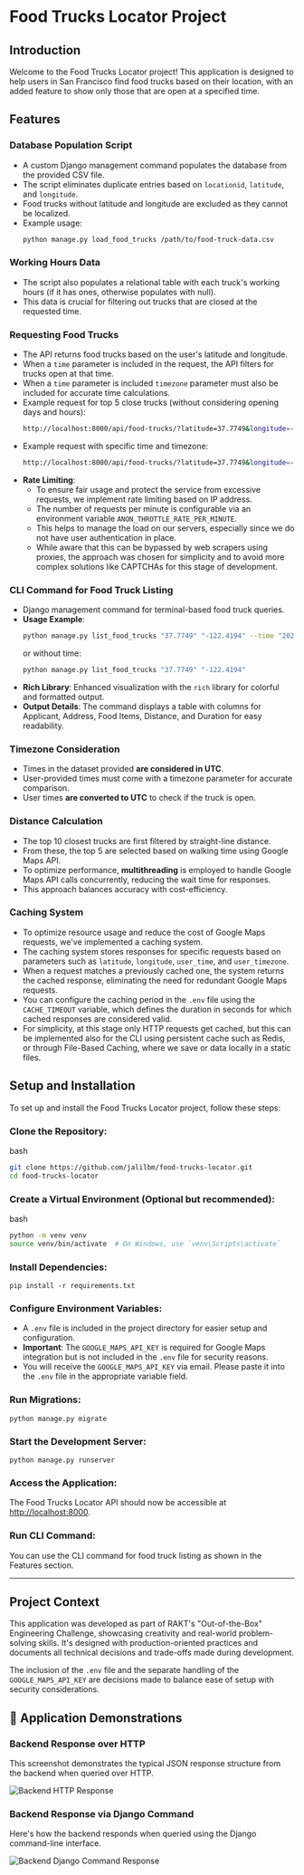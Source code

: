 # Food Trucks Locator Project

## Introduction

Welcome to the Food Trucks Locator project! This application is designed to help users in San Francisco find food trucks based on their location, with an added feature to show only those that are open at a specified time.

## Features

### Database Population Script

- A custom Django management command populates the database from the provided CSV file.
- The script eliminates duplicate entries based on `locationid`, `latitude`, and `longitude`.
- Food trucks without latitude and longitude are excluded as they cannot be localized.
- Example usage:
  ```bash
  python manage.py load_food_trucks /path/to/food-truck-data.csv
  ```

### Working Hours Data

- The script also populates a relational table with each truck's working hours (if it has ones, otherwise populates with null).
- This data is crucial for filtering out trucks that are closed at the requested time.

### Requesting Food Trucks

- The API returns food trucks based on the user's latitude and longitude.
- When a `time` parameter is included in the request, the API filters for trucks open at that time.
- When a `time` parameter is included `timezone` parameter must also be included for accurate time calculations.
- Example request for top 5 close trucks (without considering opening days and hours):
  ```bash
  http://localhost:8000/api/food-trucks/?latitude=37.7749&longitude=-122.4194
  ```
- Example request with specific time and timezone:
  ```bash
  http://localhost:8000/api/food-trucks/?latitude=37.7749&longitude=-122.4194&time=2023-09-15T10:30&timezone=America/Los_Angeles
  ```
- **Rate Limiting**:
  - To ensure fair usage and protect the service from excessive requests, we implement rate limiting based on IP address.
  - The number of requests per minute is configurable via an environment variable `ANON_THROTTLE_RATE_PER_MINUTE`.
  - This helps to manage the load on our servers, especially since we do not have user authentication in place.
  - While aware that this can be bypassed by web scrapers using proxies, the approach was chosen for simplicity and to avoid more complex solutions like CAPTCHAs for this stage of development.

### CLI Command for Food Truck Listing

- Django management command for terminal-based food truck queries.
- **Usage Example**:
  ```bash
  python manage.py list_food_trucks "37.7749" "-122.4194" --time "2023-09-15T10:30" --timezone "America/Los_Angeles"
  ```
  or without time:
  ```bash
  python manage.py list_food_trucks "37.7749" "-122.4194"
  ```
- **Rich Library**: Enhanced visualization with the `rich` library for colorful and formatted output.
- **Output Details**: The command displays a table with columns for Applicant, Address, Food Items, Distance, and Duration for easy readability.

### Timezone Consideration

- Times in the dataset provided **are considered in UTC**.
- User-provided times must come with a timezone parameter for accurate comparison.
- User times **are converted to UTC** to check if the truck is open.

### Distance Calculation

- The top 10 closest trucks are first filtered by straight-line distance.
- From these, the top 5 are selected based on walking time using Google Maps API.
- To optimize performance, **multithreading** is employed to handle Google Maps API calls concurrently, reducing the wait time for responses.
- This approach balances accuracy with cost-efficiency.

### Caching System

- To optimize resource usage and reduce the cost of Google Maps requests, we've implemented a caching system.
- The caching system stores responses for specific requests based on parameters such as `latitude`, `longitude`, `user_time`, and `user_timezone`.
- When a request matches a previously cached one, the system returns the cached response, eliminating the need for redundant Google Maps requests.
- You can configure the caching period in the `.env` file using the `CACHE_TIMEOUT` variable, which defines the duration in seconds for which cached responses are considered valid.
- For simplicity, at this stage only HTTP requests get cached, but this can be implemented also for the CLI using persistent cache such as Redis, or through File-Based Caching, where we save or data locally in a static files.

## Setup and Installation

To set up and install the Food Trucks Locator project, follow these steps:

### Clone the Repository:

bash

```bash
git clone https://github.com/jalilbm/food-trucks-locator.git
cd food-trucks-locator
```

### Create a Virtual Environment (Optional but recommended):

bash

```bash
python -m venv venv
source venv/bin/activate  # On Windows, use `venv\Scripts\activate`
```

### Install Dependencies:

`pip install -r requirements.txt`

### Configure Environment Variables:

- A `.env` file is included in the project directory for easier setup and configuration.
- **Important**: The `GOOGLE_MAPS_API_KEY` is required for Google Maps integration but is not included in the `.env` file for security reasons.
- You will receive the `GOOGLE_MAPS_API_KEY` via email. Please paste it into the `.env` file in the appropriate variable field.

### Run Migrations:

`python manage.py migrate`

### Start the Development Server:

`python manage.py runserver`

### Access the Application:

The Food Trucks Locator API should now be accessible at [http://localhost:8000](http://localhost:8000).

### Run CLI Command:

You can use the CLI command for food truck listing as shown in the Features section.

---

## Project Context

This application was developed as part of RAKT's "Out-of-the-Box" Engineering Challenge, showcasing creativity and real-world problem-solving skills. It's designed with production-oriented practices and documents all technical decisions and trade-offs made during development.

The inclusion of the `.env` file and the separate handling of the `GOOGLE_MAPS_API_KEY` are decisions made to balance ease of setup with security considerations.

## 📸 Application Demonstrations

### Backend Response over HTTP

This screenshot demonstrates the typical JSON response structure from the backend when queried over HTTP.

![Backend HTTP Response](screenshots/screencapture-1.png)

### Backend Response via Django Command

Here's how the backend responds when queried using the Django command-line interface.

![Backend Django Command Response](screenshots/screencapture-2.png)
